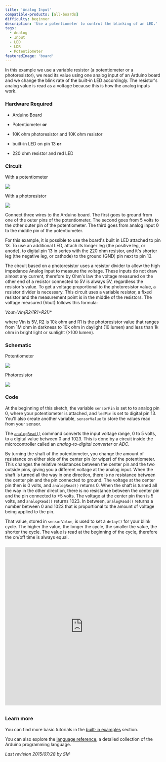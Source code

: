 ```yaml
---
title: 'Analog Input'
compatible-products: [all-boards]
difficulty: beginner
description: 'Use a potentiometer to control the blinking of an LED.'
tags:
  - Analog
  - Input
  - LED
  - LDR
  - Potentiometer
featuredImage: 'board'
---
```


In this example we use a variable resistor (a potentiometer or a photoresistor), we read its value using one analog input of an Arduino board and we change the blink rate of the built-in LED accordingly. The resistor's analog value is read as a voltage because this is how the analog inputs work.

### Hardware Required

- Arduino Board

- Potentiometer **or**
- 10K ohm photoresistor and 10K ohm resistor

- built-in LED on pin 13 **or**
- 220 ohm resistor and red LED

### Circuit

With a potentiometer


![](assets/circuit-pot.png)



With a photoresistor


![](assets/circuit.png)



Connect three wires to the Arduino board.  The first goes to ground from one of the outer pins of the potentiometer.  The second goes from 5 volts to the other outer pin of the potentiometer.  The third goes from analog input 0 to the middle pin of the potentiometer.

For this example, it is possible to use the board's built in LED attached to pin 13. To use an additional LED, attach its longer leg (the positive leg, or anode), to digital pin 13 in series with the 220 ohm resistor, and it's shorter leg (the negative leg, or cathode) to the ground (GND) pin next to pin 13.

The circuit based on a photoresistor uses a resistor divider to allow the high impedance Analog input to measure the voltage. These inputs do not draw almost any current, therefore by Ohm's law the voltage measured on the other end of a resistor connected to 5V is always 5V, regardless the resistor's value. To get a voltage proportional to the photoresistor value, a resistor divider is necessary.
This circuit uses a variable resistor, a fixed resistor and the measurement point is in the middle of the resistors. The voltage measured (Vout) follows this formula:

**Vout=Vin*(R2/(R1+R2))**

where Vin is 5V, R2 is 10k ohm and R1 is the photoresistor value that ranges from 1M ohm in darkness to 10k ohm in daylight (10 lumen) and less than 1k ohm in bright light or sunlight (>100 lumen).

### Schematic


Potentiometer

![](assets/circuit-pot.png)


Photoresistor

![](assets/schematic-pot.png)

### Code

At the beginning of this sketch, the variable `sensorPin` is set to to analog pin 0, where your potentiometer is attached, and `ledPin` is set to digital pin 13. You'll also create another variable, `sensorValue` to store the values read from your sensor.

The [`analogRead()`](https://www.arduino.cc/en/Reference/AnalogRead) command converts the input voltage range, 0 to 5 volts, to a digital value between 0 and 1023.  This is done by a circuit inside the microcontroller called an *analog-to-digital converter* or *ADC*.

By turning the shaft of the potentiometer, you change the amount of resistance on either side of the center pin (or wiper) of the potentiometer.  This changes the relative resistances between the center pin and the two outside pins, giving you a different voltage at the analog input.  When the shaft is turned all the way in one direction, there is no resistance between the center pin and the pin connected to ground. The voltage at the center pin then is 0 volts, and `analogRead()` returns 0.  When the shaft is turned all the way in the other direction, there is no resistance between the center pin and the pin connected to +5 volts. The voltage at the center pin then is 5 volts, and `analogRead()` returns 1023.  In between,  `analogRead()` returns a number between 0 and 1023 that is proportional to the amount of voltage being applied to the pin.

That value, stored in `sensorValue`, is used to set a `delay()` for your blink cycle. The higher the value, the longer the cycle, the smaller the value, the shorter the cycle. The value is read at the beginning of the cycle, therefore the on/off time is always equal.

<iframe src='https://create.arduino.cc/example/builtin/03.Analog%5CAnalogInput/AnalogInput/preview?embed&snippet' style='height:510px;width:100%;margin:10px 0' frameborder='0'></iframe>

### Learn more

You can find more basic tutorials in the [built-in examples](/built-in-examples) section.

You can also explore the [language reference](https://www.arduino.cc/reference/en/), a detailed collection of the Arduino programming language.

*Last revision 2015/07/28 by SM*
